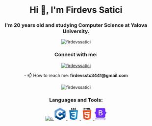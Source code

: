 <h1 align="center">Hi 👋, I'm Firdevs Satici</h1>
<h3 align="center">I'm 20 years old and studying Computer Science at Yalova University.</h3>

<p align="center"> <img src="https://komarev.com/ghpvc/?username=firdevssatici&label=Profile%20views&color=0e75b6&style=flat" alt="firdevssatici" /> </p>
<h3 align="center">Connect with me:</h3>
<p align="center">
<a href="https://linkedin.com/in/firdevssatici" target="blank"><img align="center" src="https://raw.githubusercontent.com/rahuldkjain/github-profile-readme-generator/master/src/images/icons/Social/linked-in-alt.svg" alt="firdevssatici" height="30" width="40" /></a>
</p>

<p align="center">- 📫 How to reach me: <b>firdevsstc3441@gmail.com</b></p>
<p align="center"><img align="center" src="https://github-readme-stats.vercel.app/api/top-langs?username=firdevssatici&show_icons=true&locale=en&layout=compact" alt="firdevssatici" /></p>

<h3 align="center">Languages and Tools:</h3>
<p align="center">  <a href="https://www.w3schools.com/c/" target="_blank" rel="noreferrer"> <img src="https://upload.wikimedia.org/wikipedia/commons/1/18/C_Programming_Language.svg" alt="c" width="40" height="40"/> </a> <a href="https://www.w3schools.com/css/" target="_blank" rel="noreferrer"><img src="https://raw.githubusercontent.com/devicons/devicon/master/icons/cplusplus/cplusplus-original.svg" alt="cplusplus" width="40" height="40"/> </a> <a href="https://www.w3schools.com/css/" target="_blank" rel="noreferrer"> <img src="https://raw.githubusercontent.com/devicons/devicon/master/icons/css3/css3-original-wordmark.svg" alt="css3" width="40" height="40"/>  <a href="https://www.w3.org/html/" target="_blank" rel="noreferrer"> <img src="https://raw.githubusercontent.com/devicons/devicon/master/icons/html5/html5-original-wordmark.svg" alt="html5" width="40" height="40"/> </a> <a href="https://getbootstrap.com" target="_blank" rel="noreferrer"> <img src="https://raw.githubusercontent.com/devicons/devicon/master/icons/bootstrap/bootstrap-plain-wordmark.svg" alt="bootstrap" width="40" height="40"/> </a></p>



